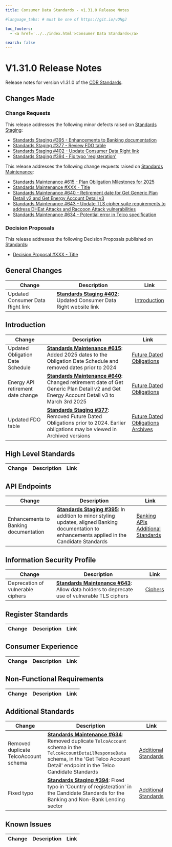 ```yaml
---
title: Consumer Data Standards - v1.31.0 Release Notes

#language_tabs: # must be one of https://git.io/vQNgJ

toc_footers:
  - <a href='../../index.html'>Consumer Data Standards</a>

search: false
---
```


# V1.31.0 Release Notes
Release notes for version v1.31.0 of the [CDR Standards](../../index.html).

## Changes Made
### Change Requests

This release addresses the following minor defects raised on [Standards Staging](https://github.com/ConsumerDataStandardsAustralia/standards-staging/issues):

- [Standards Staging #395 - Enhancements to Banking documentation](https://github.com/ConsumerDataStandardsAustralia/standards-staging/issues/395)
- [Standards Staging #377 - Review FDO table](https://github.com/ConsumerDataStandardsAustralia/standards-staging/issues/377)
- [Standards Staging #402 - Update Consumer Data Right link](https://github.com/ConsumerDataStandardsAustralia/standards-staging/issues/402)
- [Standards Staging #394 - Fix typo 'registeration'](https://github.com/ConsumerDataStandardsAustralia/standards-staging/issues/394)

This release addresses the following change requests raised on [Standards Maintenance](https://github.com/ConsumerDataStandardsAustralia/standards-maintenance/issues):

- [Standards Maintenance #615 - Plan Obligation Milestones for 2025](https://github.com/ConsumerDataStandardsAustralia/standards-maintenance/issues/615)
- [Standards Maintenance #XXX - Title](https://github.com/ConsumerDataStandardsAustralia/standards-maintenance/issues/XXX)
- [Standards Maintenance #640 - Retirement date for Get Generic Plan Detail v2 and Get Energy Account Detail v3](https://github.com/ConsumerDataStandardsAustralia/standards-maintenance/issues/640)
- [Standards Maintenance #643 - Update TLS cipher suite requirements to address DHEat Attacks and Raccoon Attack vulnerabilities](https://github.com/ConsumerDataStandardsAustralia/standards-maintenance/issues/643)
- [Standards Maintenance #634 - Potential error in Telco specification](https://github.com/ConsumerDataStandardsAustralia/standards-maintenance/issues/634)


### Decision Proposals
This release addresses the following Decision Proposals published on [Standards](https://github.com/ConsumerDataStandardsAustralia/standards/issues):

- [Decision Proposal #XXX - Title](https://github.com/ConsumerDataStandardsAustralia/standards/issues/XXX)


## General Changes
|Change|Description|Link|
|------|-----------|----|
| Updated Consumer Data Right link | [**Standards Staging #402**](https://github.com/ConsumerDataStandardsAustralia/standards-staging/issues/402): Updated Consumer Data Right website link | [Introduction](../../#introduction)


## Introduction
|Change|Description|Link|
|------|-----------|----|
| Updated Obligation Date Schedule | [**Standards Maintenance #615**](https://github.com/ConsumerDataStandardsAustralia/standards-maintenance/issues/615): Added 2025 dates to the Obligation Date Schedule and removed dates prior to 2024 | [Future Dated Obligations](../../index.html?diff#future-dated-obligations)
| Energy API retirement date change| [**Standards Maintenance #640**](https://github.com/ConsumerDataStandardsAustralia/standards-maintenance/issues/640): Changed retirement date of  Get Generic Plan Detail v2 and Get Energy Account Detail v3 to March 3rd 2025 | [Future Dated Obligations](../../#future-dated-obligations)
| Updated FDO table | [**Standards Staging #377**](https://github.com/ConsumerDataStandardsAustralia/standards-staging/issues/377): Removed Future Dated Obligations prior to 2024. Earlier obligations may be viewed in Archived versions | [Future Dated Obligations](../../#future-dated-obligations)<br>[Archives](../../#archives)


## High Level Standards
|Change|Description|Link|
|------|-----------|----|


## API Endpoints
|Change|Description|Link|
|------|-----------|----|
| Enhancements to Banking documentation | [**Standards Staging #395**](https://github.com/ConsumerDataStandardsAustralia/standards-staging/issues/395): In addition to minor styling updates, aligned Banking documentation to enhancements applied in the Candidate Standards | [Banking APIs](../../#banking-apis)<br>[Additional Standards](../../#additional-standards)


## Information Security Profile
|Change|Description|Link|
|------|-----------|----|
| Deprecation of vulnerable ciphers | [**Standards Maintenance #643**](https://github.com/ConsumerDataStandardsAustralia/standards-maintenance/issues/643): Allow data holders to deprecate use of vulnerable TLS ciphers | [Ciphers](../../#ciphers)

## Register Standards
|Change|Description|Link|
|------|-----------|----|


## Consumer Experience
|Change|Description|Link|
|------|-----------|----|


## Non-Functional Requirements
|Change|Description|Link|
|------|-----------|----|


## Additional Standards
|Change|Description|Link|
|------|-----------|----|
| Removed duplicate TelcoAccount schema | [**Standards Maintenance #634**](https://github.com/ConsumerDataStandardsAustralia/standards-maintenance/issues/634): Removed duplicate `TelcoAccount` schema in the `TelcoAccountDetailResponseData` schema, in the 'Get Telco Account Detail' endpoint in the Telco Candidate Standards | [Additional Standards](../../#additional-standards)
| Fixed typo | [**Standards Staging #394**](https://github.com/ConsumerDataStandardsAustralia/standards-staging/issues/394): Fixed typo in 'Country of registeration' in the Candidate Standards for the Banking and Non-Bank Lending sector | [Additional Standards](../../#additional-standards)


## Known Issues
|Change|Description|Link|
|------|-----------|----|
